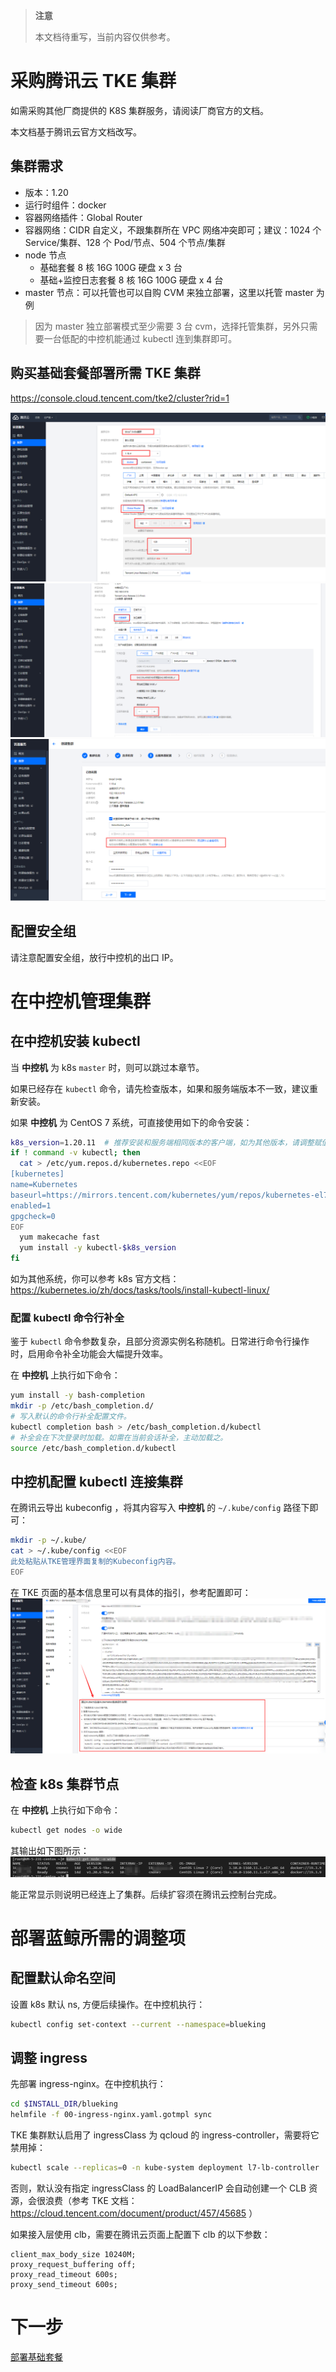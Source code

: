>**注意**
>
>本文档待重写，当前内容仅供参考。

# 采购腾讯云 TKE 集群
如需采购其他厂商提供的 K8S 集群服务，请阅读厂商官方的文档。

本文档基于腾讯云官方文档改写。

## 集群需求
- 版本：1.20
- 运行时组件：docker
- 容器网络插件：Global Router
- 容器网络：CIDR 自定义，不跟集群所在 VPC 网络冲突即可；建议：1024 个 Service/集群、128 个 Pod/节点、504 个节点/集群
- node 节点
 	- 基础套餐 8 核 16G 100G 硬盘 x 3 台
 	- 基础+监控日志套餐 8 核 16G 100G 硬盘 x 4 台
- master 节点：可以托管也可以自购 CVM 来独立部署，这里以托管 master 为例
>因为 master 独立部署模式至少需要 3 台 cvm，选择托管集群，另外只需要一台低配的中控机能通过 kubectl 连到集群即可。

## 购买基础套餐部署所需 TKE 集群
https://console.cloud.tencent.com/tke2/cluster?rid=1

![](../7.0/assets/2022-03-09-10-39-04.png)
![](../7.0/assets/2022-03-09-10-39-12.png)
![](../7.0/assets/2022-03-09-10-39-22.png)

## 配置安全组

请注意配置安全组，放行中控机的出口 IP。

# 在中控机管理集群

## 在中控机安装 kubectl
当 **中控机** 为 k8s `master` 时，则可以跳过本章节。

如果已经存在 `kubectl` 命令，请先检查版本，如果和服务端版本不一致，建议重新安装。

如果 **中控机** 为 CentOS 7 系统，可直接使用如下的命令安装：
``` bash
k8s_version=1.20.11  # 推荐安装和服务端相同版本的客户端，如为其他版本，请调整赋值
if ! command -v kubectl; then
  cat > /etc/yum.repos.d/kubernetes.repo <<EOF
[kubernetes]
name=Kubernetes
baseurl=https://mirrors.tencent.com/kubernetes/yum/repos/kubernetes-el7-x86_64
enabled=1
gpgcheck=0
EOF
  yum makecache fast
  yum install -y kubectl-$k8s_version
fi
```

如为其他系统，你可以参考 k8s 官方文档： https://kubernetes.io/zh/docs/tasks/tools/install-kubectl-linux/

### 配置 kubectl 命令行补全
鉴于 `kubectl` 命令参数复杂，且部分资源实例名称随机。日常进行命令行操作时，启用命令补全功能会大幅提升效率。

在 **中控机** 上执行如下命令：
``` bash
yum install -y bash-completion
mkdir -p /etc/bash_completion.d/
# 写入默认的命令行补全配置文件。
kubectl completion bash > /etc/bash_completion.d/kubectl
# 补全会在下次登录时加载。如需在当前会话补全，主动加载之。
source /etc/bash_completion.d/kubectl
```

## 中控机配置 kubectl 连接集群

在腾讯云导出 kubeconfig ，将其内容写入  **中控机** 的  `~/.kube/config` 路径下即可：
```bash
mkdir -p ~/.kube/
cat > ~/.kube/config <<EOF
此处粘贴从TKE管理界面复制的Kubeconfig内容。
EOF
```

在 TKE 页面的基本信息里可以有具体的指引，参考配置即可：
![](../7.0/assets/2022-03-09-10-39-43.png)

## 检查 k8s 集群节点
在 **中控机** 上执行如下命令：
```bash
kubectl get nodes -o wide
```
其输出如下图所示：<br/>
![](../7.0/assets/2022-03-09-10-39-54.png)

能正常显示则说明已经连上了集群。后续扩容须在腾讯云控制台完成。

# 部署蓝鲸所需的调整项

## 配置默认命名空间
设置 k8s 默认 ns, 方便后续操作。在中控机执行：
``` bash
kubectl config set-context --current --namespace=blueking
```

## 调整 ingress

先部署 ingress-nginx。在中控机执行：
```bash
cd $INSTALL_DIR/blueking
helmfile -f 00-ingress-nginx.yaml.gotmpl sync
```
TKE 集群默认启用了 ingressClass 为 qcloud 的 ingress-controller，需要将它禁用掉：
```bash
kubectl scale --replicas=0 -n kube-system deployment l7-lb-controller
```

否则，默认没有指定 ingressClass 的 LoadBalancerIP 会自动创建一个 CLB 资源，会很浪费（参考 TKE 文档：
https://cloud.tencent.com/document/product/457/45685 ）

如果接入层使用 clb，需要在腾讯云页面上配置下 clb 的以下参数：

```plain
client_max_body_size 10240M;
proxy_request_buffering off;
proxy_read_timeout 600s;
proxy_send_timeout 600s;
```

# 下一步

[部署基础套餐](install-bkce.md)

